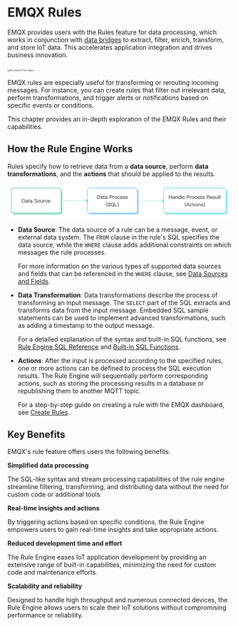 # EMQX Rules

EMQX provides users with the Rules feature for data processing, which works in conjunction with [data bridges](./data-bridges.md) to extract, filter, enrich, transform, and store IoT data. This accelerates application integration and drives business innovation.

<img src="./assets/rule-engine.png" alt="SQL-based IoT Rule Engine" style="zoom:30%;" />

EMQX rules are especially useful for transforming or rerouting incoming messages. For instance, you can create rules that filter out irrelevant data, perform transformations, and trigger alerts or notifications based on specific events or conditions.

This chapter provides an in-depth exploration of the EMQX Rules and their capabilities. 

## How the Rule Engine Works

Rules specify how to retrieve data from a **data source**, perform **data transformations**, and the **actions** that should be applied to the results.

<img src="./assets/sql_process.png" alt="sql_process" style="zoom:50%;" />

- **Data Source**: The data source of a rule can be a message, event, or external data system. The `FROM` clause in the rule's SQL specifies the data source, while the `WHERE` clause adds additional constraints on which messages the rule processes.

  For more information on the various types of supported data sources and fields that can be referenced in the `WHERE` clause, see [Data Sources and Fields](./rule-sql-events-and-fields.md).

- **Data Transformation**: Data transformations describe the process of transforming an input message. The `SELECT` part of the SQL extracts and transforms data from the input message. Embedded SQL sample statements can be used to implement advanced transformations, such as adding a timestamp to the output message.

  For a detailed explanation of the syntax and built-in SQL functions, see [Rule Engine SQL Reference](./rule-sql-syntax.md) and [Built-in SQL Functions](./rule-sql-builtin-functions.md).

- **Actions**: After the input is processed according to the specified rules, one or more actions can be defined to process the SQL execution results. The Rule Engine will sequentially perform corresponding actions, such as storing the processing results in a database or republishing them to another MQTT topic.

  For a step-by-step guide on creating a rule with the EMQX dashboard, see [Create Rules](./rule-get-started).

## Key Benefits

EMQX's rule feature offers users the following benefits:

**Simplified data processing**

The SQL-like syntax and stream processing capabilities of the rule engine streamline filtering, transforming, and distributing data without the need for custom code or additional tools.

**Real-time insights and actions**

By triggering actions based on specific conditions, the Rule Engine empowers users to gain real-time insights and take appropriate actions.

**Reduced development time and effort**

The Rule Engine eases IoT application development by providing an extensive range of built-in capabilities, minimizing the need for custom code and maintenance efforts.

**Scalability and reliability**

Designed to handle high throughput and numerous connected devices, the Rule Engine allows users to scale their IoT solutions without compromising performance or reliability.
